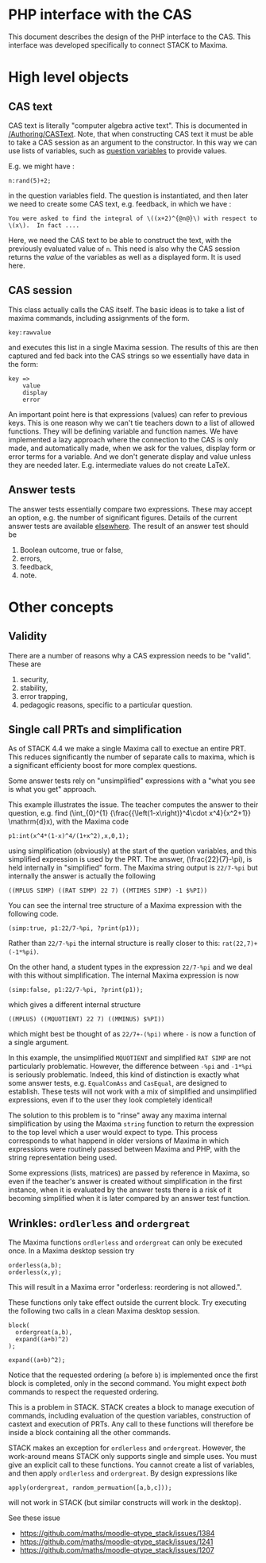 # PHP interface with the CAS

This document describes the design of the PHP interface to the CAS.  This interface was developed specifically to connect STACK to Maxima.

# High level objects

## CAS text

CAS text is literally "computer algebra active text".  This is documented in [/Authoring/CASText](../Authoring/CASText.md).  Note, that when constructing CAS text it must be able to take a CAS session as an argument to the constructor.  In this way we can use lists of variables, such as [question variables](../Authoring/Variables.md) to provide values.

E.g. we might have :

    n:rand(5)+2;

in the question variables field.  The question is instantiated,  and then later we need to create some CAS text, e.g. feedback, in which we have :

    You were asked to find the integral of \((x+2)^{@n@}\) with respect to \(x\).  In fact ....

Here, we need the CAS text to be able to construct the text, with the previously evaluated value of `n`.  This need is also why the CAS session returns the *value* of the variables as well as a displayed form.  It is used here.

## CAS session

This class actually calls the CAS itself.  The basic ideas is to take a list of maxima commands, including assignments of the form.

    key:rawvalue

and executes this list in a single Maxima session.  The results of this are then captured and fed back into the CAS strings so we essentially have data in the form:

    key =>
        value
        display
        error

An important point here is that expressions (values) can refer to previous keys. This is one reason why we can't tie teachers down to a list of allowed functions.  They will be defining variable and function names.  We have implemented a lazy approach where the connection to the CAS is only made, and automatically made, when we ask for the values, display form or error terms for a variable.  And we don't generate display and value unless they are needed later.  E.g. intermediate values do not create LaTeX.


## Answer tests

The answer tests essentially compare two expressions.  These may accept an option, e.g. the number of significant figures.
Details of the current answer tests are available [elsewhere](../Authoring/Answer_Tests/index.md).  The result of an answer test should be

1. Boolean outcome, true or false,
2. errors,
3. feedback,
4. note.

# Other concepts

## Validity

There are a number of reasons why a CAS expression needs to be "valid".   These are

1. security,
2. stability,
3. error trapping,
4. pedagogic reasons, specific to a particular question.

## Single call PRTs and simplification

As of STACK 4.4 we make a single Maxima call to exectue an entire PRT. 
This reduces significantly the number of separate calls to maxima, which 
is a significant efficienty  boost for more complex questions.

Some answer tests rely on "unsimplified" expressions with a "what you see 
is what you get" approach.

This example illustrates the issue.  The teacher computes the answer to their 
question, e.g. find \(\int_{0}^{1} {\frac{{\left(1-x\right)}^4\cdot x^4}{x^2+1}} \mathrm{d}x\), 
with the Maxima code

    p1:int(x^4*(1-x)^4/(1+x^2),x,0,1);

using simplification (obviously) at the start of the quetion variables, and this simplified expression is used
by the PRT. The answer,  \(\frac{22}{7}-\pi\), is held internally in "simplified" form. 
The Maxima string output is `22/7-%pi` but internally the answer is actually the following 

    ((MPLUS SIMP) ((RAT SIMP) 22 7) ((MTIMES SIMP) -1 $%PI)) 

You can see the internal tree structure of a Maxima expression with the following code.

    (simp:true, p1:22/7-%pi, ?print(p1));

Rather than `22/7-%pi` the internal structure is really closer to this: `rat(22,7)+ (-1*%pi)`.

On the other hand, a student types in the expression `22/7-%pi` and we deal with this without simplification.
The internal Maxima expression is now 

    (simp:false, p1:22/7-%pi, ?print(p1));

which gives a different internal structure

    ((MPLUS) ((MQUOTIENT) 22 7) ((MMINUS) $%PI))

which might best be thought of as `22/7+-(%pi)` where `-` is now a function of a single argument.

In this example, the unsimplified `MQUOTIENT` and simplified `RAT SIMP` are not particularly problematic.  However, the difference between `-%pi` and `-1*%pi` is seriously problematic.  Indeed, this kind of distinction is exactly what some
answer tests, e.g. `EqualComAss` and `CasEqual`, are designed to establish.  These tests will not work with a mix of simplified and unsimplified expressions, even if to the user they look completely identical!

The solution to this problem is to "rinse" away any maxima internal simplification by using the Maxima `string` function to return the expression to the top level which a user would expect to type.  This process corresponds to what happend in older versions of Maxima in which expressions were routinely passed between Maxima and PHP, with the string representation being used.

Some expressions (lists, matrices) are passed by reference in Maxima, so even if the teacher's answer is created without simplification in the first instance, when it is evaluated by the answer tests there is a risk of it becoming simplified when it is later compared by an answer test function.

## Wrinkles: `ordlerless` and `ordergreat`

The Maxima functions `ordlerless` and `ordergreat` can only be executed once.  In a Maxima desktop session try

    orderless(a,b);
    orderless(x,y);

This will result in a Maxima error "orderless: reordering is not allowed.".

These functions only take effect outside the current block.  Try executing the following two calls in a clean Maxima desktop session.

````
block(
  ordergreat(a,b),
  expand((a+b)^2)
);

expand((a+b)^2);
````

Notice that the requested ordering (`a` before `b`) is implemented once the first block is completed, only in the second command.  You might expect _both_ commands to respect the requested ordering.

This is a problem in STACK.  STACK creates a block to manage execution of commands, including evaluation of the question variables, construction of castext and execution of PRTs.  Any call to these functions will therefore be inside a block containing all the other commands.

STACK makes an exception for `ordlerless` and `ordergreat`.  However, the work-around means STACK only supports single and simple uses.  You must give an explicit call to these functions.  You cannot create a list of variables, and then apply `ordlerless` and `ordergreat`.  By design expressions like

    apply(ordergreat, random_permuation([a,b,c]));

will not work in STACK (but similar constructs will work in the desktop).

See these issue

* https://github.com/maths/moodle-qtype_stack/issues/1384
* https://github.com/maths/moodle-qtype_stack/issues/1241
* https://github.com/maths/moodle-qtype_stack/issues/1207
